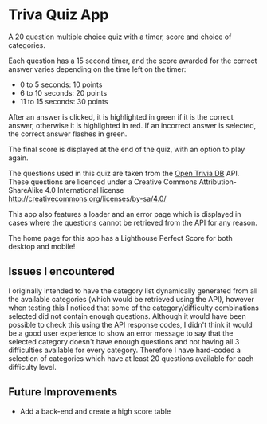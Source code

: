 # Triva Quiz App

A 20 question multiple choice quiz with a timer, score and choice of categories.

Each question has a 15 second timer, and the score awarded for the correct answer varies depending on the time left on the timer:

- 0 to 5 seconds: 10 points
- 6 to 10 seconds: 20 points
- 11 to 15 seconds: 30 points

After an answer is clicked, it is highlighted in green if it is the correct answer, otherwise it is highlighted in red. If an incorrect answer is selected, the correct answer flashes in green.

The final score is displayed at the end of the quiz, with an option to play again.

The questions used in this quiz are taken from the [Open Trivia DB](https://opentdb.com) API. These questions are licenced under a Creative Commons Attribution-ShareAlike 4.0 International license http://creativecommons.org/licenses/by-sa/4.0/

This app also features a loader and an error page which is displayed in cases where the questions cannot be retrieved from the API for any reason.

The home page for this app has a Lighthouse Perfect Score for both desktop and mobile!

## Issues I encountered

I originally intended to have the category list dynamically generated from all the available categories (which would be retrieved using the API), however when testing this I noticed that some of the category/difficulty combinations selected did not contain enough questions. Although it would have been possible to check this using the API response codes, I didn't think it would be a good user experience to show an error message to say that the selected category doesn't have enough questions and not having all 3 difficulties available for every category. Therefore I have hard-coded a selection of categories which have at least 20 questions available for each difficulty level.

## Future Improvements

- Add a back-end and create a high score table
